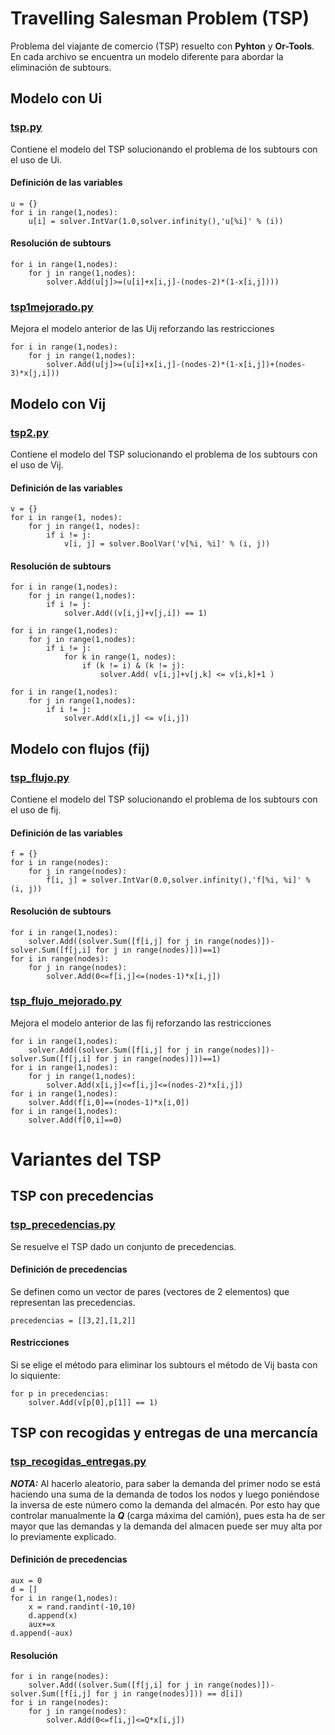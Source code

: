 # Travelling Salesman Problem (TSP)
Problema del viajante de comercio (TSP) resuelto con **Pyhton** y **Or-Tools**.
En cada archivo se encuentra un modelo diferente para abordar la eliminación de subtours.
## Modelo con Ui
### [tsp.py](https://github.com/alu0100976731/python_logistica/blob/master/src/tsp.py)
Contiene el modelo del TSP solucionando el problema de los subtours con el uso de Ui.
#### Definición de las variables
```
u = {}
for i in range(1,nodes):
    u[i] = solver.IntVar(1.0,solver.infinity(),'u[%i]' % (i))
```
#### Resolución de subtours
```
for i in range(1,nodes):
    for j in range(1,nodes):
        solver.Add(u[j]>=(u[i]+x[i,j]-(nodes-2)*(1-x[i,j])))
```
### [tsp1mejorado.py](https://github.com/alu0100976731/python_logistica/blob/master/src/tsp1mejorado.py)
Mejora el modelo anterior de las Uij reforzando las restricciones
```
for i in range(1,nodes):
    for j in range(1,nodes):
        solver.Add(u[j]>=(u[i]+x[i,j]-(nodes-2)*(1-x[i,j])+(nodes-3)*x[j,i]))
```
## Modelo con Vij
### [tsp2.py](https://github.com/alu0100976731/python_logistica/blob/master/src/tsp2.py)
Contiene el modelo del TSP solucionando el problema de los subtours con el uso de Vij.
#### Definición de las variables
```
v = {}
for i in range(1, nodes):
    for j in range(1, nodes):
        if i != j:
            v[i, j] = solver.BoolVar('v[%i, %i]' % (i, j))
```
#### Resolución de subtours
```
for i in range(1,nodes):
    for j in range(1,nodes):
        if i != j:
            solver.Add((v[i,j]+v[j,i]) == 1)

for i in range(1,nodes):
    for j in range(1,nodes):
        if i != j:
            for k in range(1, nodes):
                if (k != i) & (k != j):
                    solver.Add( v[i,j]+v[j,k] <= v[i,k]+1 )

for i in range(1,nodes):
    for j in range(1,nodes):
        if i != j:
            solver.Add(x[i,j] <= v[i,j])
```
## Modelo con flujos (fij)
### [tsp_flujo.py](https://github.com/alu0100976731/python_logistica/blob/master/src/tsp_flujo.py)
Contiene el modelo del TSP solucionando el problema de los subtours con el uso de fij.
#### Definición de las variables
```
f = {}
for i in range(nodes):
    for j in range(nodes):
        f[i, j] = solver.IntVar(0.0,solver.infinity(),'f[%i, %i]' % (i, j))
```
#### Resolución de subtours
```
for i in range(1,nodes):
    solver.Add((solver.Sum([f[i,j] for j in range(nodes)])-solver.Sum([f[j,i] for j in range(nodes)]))==1)
for i in range(nodes):
    for j in range(nodes):
        solver.Add(0<=f[i,j]<=(nodes-1)*x[i,j])
```
### [tsp_flujo_mejorado.py](https://github.com/alu0100976731/python_logistica/blob/master/src/tsp_flujo_mejorado.py)
Mejora el modelo anterior de las fij reforzando las restricciones
```
for i in range(1,nodes):
    solver.Add((solver.Sum([f[i,j] for j in range(nodes)])-solver.Sum([f[j,i] for j in range(nodes)]))==1)
for i in range(1,nodes):
    for j in range(1,nodes):
        solver.Add(x[i,j]<=f[i,j]<=(nodes-2)*x[i,j])
for i in range(1,nodes):
    solver.Add(f[i,0]==(nodes-1)*x[i,0])
for i in range(1,nodes):
    solver.Add(f[0,i]==0)
```
# Variantes del TSP
## TSP con precedencias
### [tsp_precedencias.py](https://github.com/alu0100976731/python_logistica/blob/master/src/tsp_precedencias.py)
Se resuelve el TSP dado un conjunto de precedencias.
#### Definición de precedencias
Se definen como un vector de pares (vectores de 2 elementos) que representan las precedencias.
```
precedencias = [[3,2],[1,2]]
```
#### Restricciones
Si se elige el método para eliminar los subtours el método de Vij basta con lo siquiente:
```
for p in precedencias:
    solver.Add(v[p[0],p[1]] == 1)
```
## TSP con recogidas y entregas de una mercancía
### [tsp_recogidas_entregas.py](https://github.com/alu0100976731/python_logistica/blob/master/src/tsp_recogidas_entregas.py)
***NOTA:*** Al hacerlo aleatorio, para saber la demanda del primer nodo se está haciendo una suma de la demanda de todos los nodos y luego poniéndose la inversa de este número como la demanda del almacén. Por esto hay que controlar manualmente la ***Q*** (carga máxima del camión), pues esta ha de ser mayor que las demandas y la demanda del almacen puede ser muy alta por lo previamente explicado.
#### Definición de precedencias
```
aux = 0
d = []
for i in range(1,nodes):
    x = rand.randint(-10,10)
    d.append(x)
    aux+=x
d.append(-aux)
```
#### Resolución
```
for i in range(nodes):
    solver.Add((solver.Sum([f[j,i] for j in range(nodes)])-solver.Sum([f[i,j] for j in range(nodes)])) == d[i])
for i in range(nodes):
    for j in range(nodes):
        solver.Add(0<=f[i,j]<=Q*x[i,j])
```
